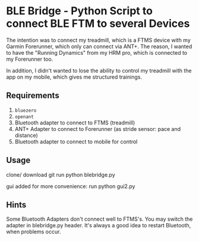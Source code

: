 # BLE Bridge - Python Script to connect BLE FTM to several Devices

The intention was to connect my treadmill, which is a FTMS device with my Garmin Forerunner, which only can connect via ANT+. 
The reason, I wanted to have the "Running Dynamics" from my HRM pro, which is connected to my Forerunner too.

In addition, I didn't wanted to lose the ability to control my treadmill with the app on my mobile, which gives me structured trainings.


## Requirements

1. `bluezero`
2. `openant`
3. Bluetooth adapter to connect to FTMS (treadmill)
4. ANT+ Adapter to connect to Forerunner (as stride sensor: pace and distance)
5. Bluetooth adapter to connect to mobile for control


## Usage
clone/ download git
run python blebridge.py
 
gui added for more convenience: run python gui2.py

## Hints
Some Bluetooth Adapters don't connect well to FTMS's. You may switch the adapter in blebridge.py header.
It's always a good idea to restart Bluetooth, when problems occur. 
